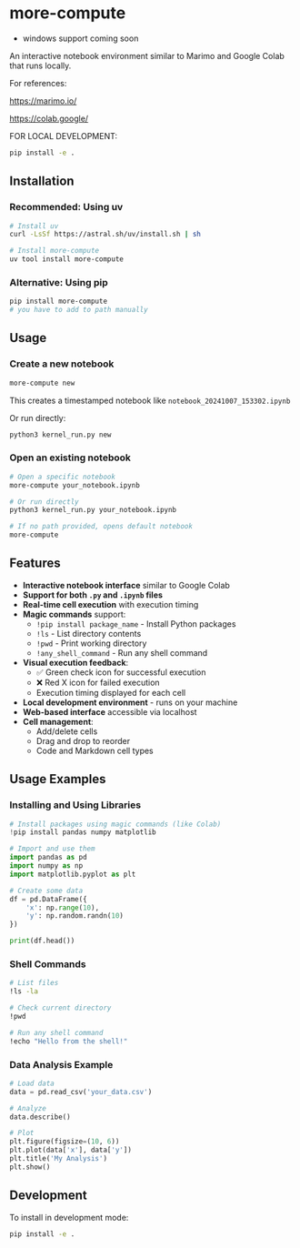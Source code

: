# more-compute

- windows support coming soon

An interactive notebook environment similar to Marimo and Google Colab that runs locally.

For references:

https://marimo.io/

https://colab.google/


FOR LOCAL DEVELOPMENT:

```bash
pip install -e .
```

## Installation

### Recommended: Using uv
```bash
# Install uv
curl -LsSf https://astral.sh/uv/install.sh | sh

# Install more-compute
uv tool install more-compute
```

### Alternative: Using pip
```bash
pip install more-compute
# you have to add to path manually
```

## Usage

### Create a new notebook
```bash
more-compute new
```
This creates a timestamped notebook like `notebook_20241007_153302.ipynb`

Or run directly:
```bash
python3 kernel_run.py new
```

### Open an existing notebook
```bash
# Open a specific notebook
more-compute your_notebook.ipynb

# Or run directly
python3 kernel_run.py your_notebook.ipynb

# If no path provided, opens default notebook
more-compute
```

## Features

- **Interactive notebook interface** similar to Google Colab
- **Support for both `.py` and `.ipynb` files**
- **Real-time cell execution** with execution timing
- **Magic commands** support:
  - `!pip install package_name` - Install Python packages
  - `!ls` - List directory contents
  - `!pwd` - Print working directory
  - `!any_shell_command` - Run any shell command
- **Visual execution feedback**:
  - ✅ Green check icon for successful execution
  - ❌ Red X icon for failed execution
  - Execution timing displayed for each cell
- **Local development environment** - runs on your machine
- **Web-based interface** accessible via localhost
- **Cell management**:
  - Add/delete cells
  - Drag and drop to reorder
  - Code and Markdown cell types

## Usage Examples

### Installing and Using Libraries
```python
# Install packages using magic commands (like Colab)
!pip install pandas numpy matplotlib

# Import and use them
import pandas as pd
import numpy as np
import matplotlib.pyplot as plt

# Create some data
df = pd.DataFrame({
    'x': np.range(10),
    'y': np.random.randn(10)
})

print(df.head())
```

### Shell Commands
```bash
# List files
!ls -la

# Check current directory
!pwd

# Run any shell command
!echo "Hello from the shell!"
```

### Data Analysis Example
```python
# Load data
data = pd.read_csv('your_data.csv')

# Analyze
data.describe()

# Plot
plt.figure(figsize=(10, 6))
plt.plot(data['x'], data['y'])
plt.title('My Analysis')
plt.show()
```

## Development

To install in development mode:
```bash
pip install -e .
```
